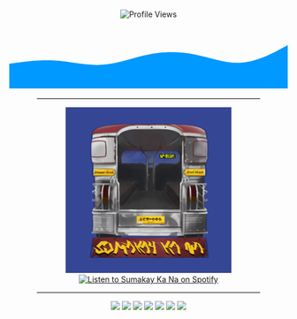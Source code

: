 <div align="center">

<h1 style="color: transparent;">
  God’s design, my code.
</h1>

<!-- Profile Views -->
![Profile Views](https://komarev.com/ghpvc/?username=YourGitHubUsername&color=green)

<!-- Waves Animation -->
<svg xmlns="http://www.w3.org/2000/svg" viewBox="0 0 1440 320">
  <path fill="#0099ff" fill-opacity="1" d="M0,192L40,186.7C80,181,160,171,240,176C320,181,400,203,480,197.3C560,192,640,160,720,144C800,128,880,128,960,144C1040,160,1120,192,1200,186.7C1280,181,1360,139,1400,117.3L1440,96L1440,320L1400,320C1360,320,1280,320,1200,320C1120,320,1040,320,960,320C880,320,800,320,720,320C640,320,560,320,480,320C400,320,320,320,240,320C160,320,80,320,40,320L0,320Z"></path>
</svg>

<hr style="border: 1px solid #eaeaea; width: 80%;">

<!-- Display the cover art for Sumakay Ka Na and make it clickable -->
<a href="https://open.spotify.com/artist/1XUjTPGaD0a6GllY8F7gY2" target="_blank">
  <img src="./coverart.png" alt="Sumakay Ka Na Cover Art" width="300">
</a>
<br>
<a href="https://open.spotify.com/artist/1XUjTPGaD0a6GllY8F7gY2" target="_blank">
  <img src="https://img.shields.io/badge/Listen%20on-Spotify-green?style=for-the-badge&logo=spotify" alt="Listen to Sumakay Ka Na on Spotify">
</a>

<hr style="border: 1px solid #eaeaea; width: 80%;">

<!-- Additional Sections -->
<img src="https://img.shields.io/badge/-JavaScript-black?style=for-the-badge&logo=javascript">
<img src="https://img.shields.io/badge/-React-black?style=for-the-badge&logo=react">
<img src="https://img.shields.io/badge/-React%20Native-black?style=for-the-badge&logo=react">
<img src="https://img.shields.io/badge/-Tamagui-black?style=for-the-badge&logo=tamagui">
<img src="https://img.shields.io/badge/-Node.js-black?style=for-the-badge&logo=node.js">
<img src="https://img.shields.io/badge/-MongoDB-black?style=for-the-badge&logo=mongodb">
<img src="https://img.shields.io/badge/-Python%20Flask-black?style=for-the-badge&logo=python">

</div>